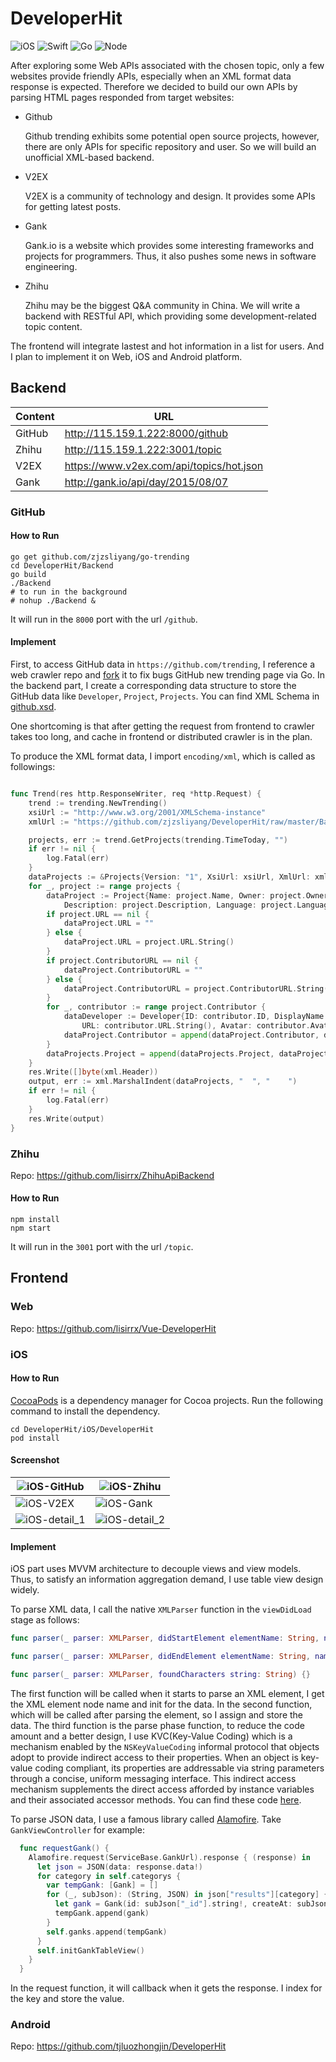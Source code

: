# DeveloperHit

![iOS](https://img.shields.io/badge/iOS-11-brightgreen.svg?style=flat) ![Swift](https://img.shields.io/badge/Swift-4-green.svg?style=flat) ![Go](https://img.shields.io/badge/Go-1.9-orange.svg?style=flat) ![Node](https://img.shields.io/badge/Node-8-blue.svg?style=flat)

After exploring some Web APIs associated with the chosen topic, only a few websites provide friendly APIs, especially when an XML format data response is expected. Therefore we decided to build our own APIs by parsing HTML pages responded from target websites:

- Github

  Github trending exhibits some potential open source projects, however, there are only APIs for specific repository and user. So we will build an unofficial XML-based backend.
- V2EX

  V2EX is a community of technology and design. It provides some APIs for getting latest posts.
- Gank

  Gank.io is a website which provides some interesting frameworks and projects for programmers. Thus, it also pushes some news in software engineering.
- Zhihu

  Zhihu may be the biggest Q&A community in China. We will write a backend with RESTful API, which providing some development-related topic content.

The frontend will integrate lastest and hot information in a list for users. And I plan to implement it on  Web, iOS and Android platform.

## Backend

| Content | URL                                      |
| ------- | ---------------------------------------- |
| GitHub  | http://115.159.1.222:8000/github         |
| Zhihu   | http://115.159.1.222:3001/topic          |
| V2EX    | https://www.v2ex.com/api/topics/hot.json |
| Gank    | http://gank.io/api/day/2015/08/07        |

### GitHub

#### How to Run

```shell
go get github.com/zjzsliyang/go-trending
cd DeveloperHit/Backend
go build
./Backend
# to run in the background
# nohup ./Backend &
```

It will run in the ``8000`` port with the url  ``/github``.

#### Implement

First, to access GitHub data in ``https://github.com/trending``, I reference a web crawler repo and [fork](https://github.com/zjzsliyang/go-trending) it to fix bugs GitHub new trending page via Go. In the backend part, I create a corresponding data structure to store the GitHub data like ``Developer``, ``Project``, ``Projects``. You can find XML Schema in [github.xsd](https://github.com/zjzsliyang/DeveloperHit/blob/master/Backend/github.xsd).

One shortcoming is that after getting the request from frontend to crawler takes too long, and cache in frontend or distributed crawler is in the plan.

To produce the XML format data, I import ``encoding/xml``, which is called as followings:

```go

func Trend(res http.ResponseWriter, req *http.Request) {
	trend := trending.NewTrending()
	xsiUrl := "http://www.w3.org/2001/XMLSchema-instance"
	xmlUrl := "https://github.com/zjzsliyang/DeveloperHit/raw/master/Backend/github.xsd"

	projects, err := trend.GetProjects(trending.TimeToday, "")
	if err != nil {
		log.Fatal(err)
	}
	dataProjects := &Projects{Version: "1", XsiUrl: xsiUrl, XmlUrl: xmlUrl}
	for _, project := range projects {
		dataProject := Project{Name: project.Name, Owner: project.Owner, RepositoryName: project.RepositoryName,
			Description: project.Description, Language: project.Language, Stars: project.Stars}
		if project.URL == nil {
			dataProject.URL = ""
		} else {
			dataProject.URL = project.URL.String()
		}
		if project.ContributorURL == nil {
			dataProject.ContributorURL = ""
		} else {
			dataProject.ContributorURL = project.ContributorURL.String()
		}
		for _, contributor := range project.Contributor {
			dataDeveloper := Developer{ID: contributor.ID, DisplayName: contributor.DisplayName, FullName: contributor.FullName,
				URL: contributor.URL.String(), Avatar: contributor.Avatar.String()}
			dataProject.Contributor = append(dataProject.Contributor, dataDeveloper)
		}
		dataProjects.Project = append(dataProjects.Project, dataProject)
	}
	res.Write([]byte(xml.Header))
	output, err := xml.MarshalIndent(dataProjects, "  ", "    ")
	if err != nil {
		log.Fatal(err)
	}
	res.Write(output)
}
```

### Zhihu

Repo: https://github.com/lisirrx/ZhihuApiBackend

#### How to Run

```shell
npm install
npm start
```

It will run in the ``3001`` port with the url  ``/topic``.

## Frontend

### Web

Repo:  https://github.com/lisirrx/Vue-DeveloperHit

### iOS

#### How to Run

[CocoaPods](http://cocoapods.org/) is a dependency manager for Cocoa projects. Run the following command to install the dependency.

```shell
cd DeveloperHit/iOS/DeveloperHit
pod install
```

#### Screenshot

| ![iOS-GitHub](res/iOS-GitHub.png)     | ![iOS-Zhihu](res/iOS-Zhihu.png)       |
| ------------------------------------- | ------------------------------------- |
| ![iOS-V2EX](res/iOS-V2EX.png)         | ![iOS-Gank](res/iOS-Gank.png)         |
| ![iOS-detail_1](res/iOS-detail_1.png) | ![iOS-detail_2](res/iOS-detail_2.png) |

#### Implement

iOS part uses MVVM architecture to decouple views and view models. Thus, to satisfy an information aggregation demand, I use table view design widely.

To parse XML data, I call the native ``XMLParser`` function in the ``viewDidLoad`` stage as follows:

```swift
func parser(_ parser: XMLParser, didStartElement elementName: String, namespaceURI: String?, qualifiedName qName: String?, attributes attributeDict: [String : String] = [:]){}
```

```swift
func parser(_ parser: XMLParser, didEndElement elementName: String, namespaceURI: String?, qualifiedName qName: String?) {}
```

```swift
func parser(_ parser: XMLParser, foundCharacters string: String) {}
```

The first function will be called when it starts to parse an XML element, I get the XML element node name and init for the data. In the second function, which will be called after parsing the element, so I assign and store the data. The third function is the parse phase function, to reduce the code amount and a better design, I use KVC(Key-Value Coding) which is a mechanism enabled by the `NSKeyValueCoding` informal protocol that objects adopt to provide indirect access to their properties.  When an object is key-value coding compliant, its properties are addressable via string parameters through a concise, uniform messaging interface. This indirect access mechanism supplements the direct access afforded by instance variables and their associated accessor methods. You can find these code [here](https://github.com/zjzsliyang/DeveloperHit/blob/master/iOS/DeveloperHit/DeveloperHit/GitHubViewController.swift).

To parse JSON data, I use a famous library called [Alamofire](https://github.com/Alamofire/Alamofire). Take ``GankViewController`` for example:

```swift
  func requestGank() {
    Alamofire.request(ServiceBase.GankUrl).response { (response) in
      let json = JSON(data: response.data!)
      for category in self.categorys {
        var tempGank: [Gank] = []
        for (_, subJson): (String, JSON) in json["results"][category] {
          let gank = Gank(id: subJson["_id"].string!, createAt: subJson["createdAt"].string!, desc: subJson["desc"].string!, publishedAt: subJson["publishedAt"].string!, type: subJson["type"].string!, url: subJson["url"].string!, used: subJson["used"].bool!, who: subJson["who"].string!)
          tempGank.append(gank)
        }
        self.ganks.append(tempGank)
      }
      self.initGankTableView()
    }
  }
```

In the request function, it will callback when it gets the response. I index for the key and store the value.

### Android

Repo: https://github.com/tjluozhongjin/DeveloperHit